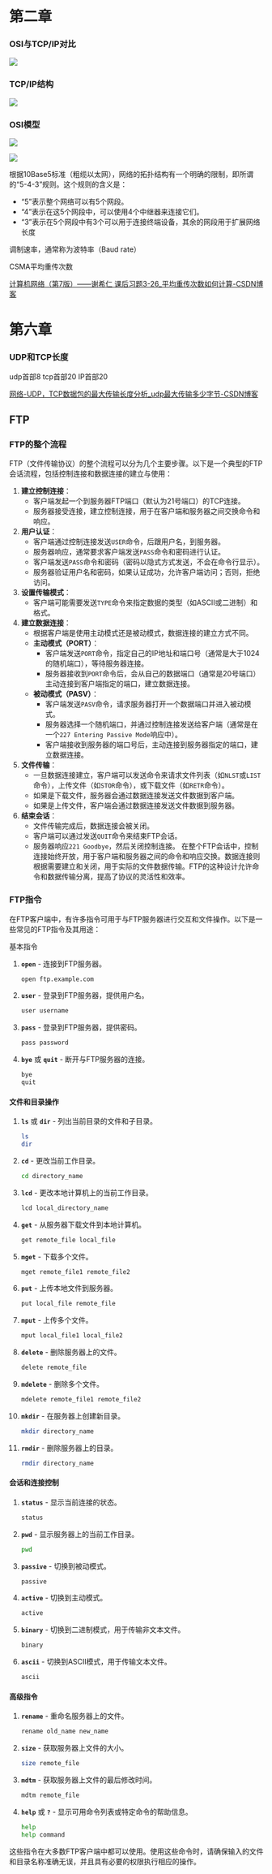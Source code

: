 # 第二章

### OSI与TCP/IP对比

![](./../image/408%E7%9F%A5%E8%AF%86%E7%82%B9/%E8%AE%A1%E7%BD%91%E7%AC%AC2%E7%AB%A0/711_OSITCP%E5%AF%B9%E6%AF%94.png)

### TCP/IP结构

![](./../image/408%E7%9F%A5%E8%AF%86%E7%82%B9/%E8%AE%A1%E7%BD%91%E7%AC%AC2%E7%AB%A0/711TCPIP%E7%BB%93%E6%9E%84.png)

### OSI模型

![](./../image/408%E7%9F%A5%E8%AF%86%E7%82%B9/%E8%AE%A1%E7%BD%91%E7%AC%AC2%E7%AB%A0/OSI%E6%A8%A1%E5%9E%8B.png)

![](./../image/408%E7%9F%A5%E8%AF%86%E7%82%B9/%E8%AE%A1%E7%BD%91%E7%AC%AC2%E7%AB%A0/711%E4%BC%A0%E8%BE%93%E5%AA%92%E4%BD%93.png)

根据10Base5标准（粗缆以太网），网络的拓扑结构有一个明确的限制，即所谓的“5-4-3”规则。这个规则的含义是：

- “5”表示整个网络可以有5个网段。
- “4”表示在这5个网段中，可以使用4个中继器来连接它们。
- “3”表示在5个网段中有3个可以用于连接终端设备，其余的网段用于扩展网络长度

调制速率，通常称为波特率（Baud rate）

CSMA平均重传次数

[计算机网络（第7版）——谢希仁 课后习题3-26_平均重传次数如何计算-CSDN博客](https://blog.csdn.net/Clover_pofu/article/details/105061957)

# 第六章

### UDP和TCP长度

udp首部8 tcp首部20 IP首部20

[网络-UDP，TCP数据包的最大传输长度分析_udp最大传输多少字节-CSDN博客](https://blog.csdn.net/flybirddizi/article/details/73065667)

## FTP

### FTP的整个流程

FTP（文件传输协议）的整个流程可以分为几个主要步骤。以下是一个典型的FTP会话流程，包括控制连接和数据连接的建立与使用：
1. **建立控制连接**：
   - 客户端发起一个到服务器FTP端口（默认为21号端口）的TCP连接。
   - 服务器接受连接，建立控制连接，用于在客户端和服务器之间交换命令和响应。
2. **用户认证**：
   - 客户端通过控制连接发送`USER`命令，后跟用户名，到服务器。
   - 服务器响应，通常要求客户端发送`PASS`命令和密码进行认证。
   - 客户端发送`PASS`命令和密码（密码以隐式方式发送，不会在命令行显示）。
   - 服务器验证用户名和密码，如果认证成功，允许客户端访问；否则，拒绝访问。
3. **设置传输模式**：
   - 客户端可能需要发送`TYPE`命令来指定数据的类型（如ASCII或二进制）和格式。
4. **建立数据连接**：
   - 根据客户端是使用主动模式还是被动模式，数据连接的建立方式不同。
   - **主动模式（PORT）**：
     - 客户端发送`PORT`命令，指定自己的IP地址和端口号（通常是大于1024的随机端口），等待服务器连接。
     - 服务器接收到`PORT`命令后，会从自己的数据端口（通常是20号端口）主动连接到客户端指定的端口，建立数据连接。
   - **被动模式（PASV）**：
     - 客户端发送`PASV`命令，请求服务器打开一个数据端口并进入被动模式。
     - 服务器选择一个随机端口，并通过控制连接发送给客户端（通常是在一个`227 Entering Passive Mode`响应中）。
     - 客户端接收到服务器的端口号后，主动连接到服务器指定的端口，建立数据连接。
5. **文件传输**：
   - 一旦数据连接建立，客户端可以发送命令来请求文件列表（如`NLST`或`LIST`命令），上传文件（如`STOR`命令），或下载文件（如`RETR`命令）。
   - 如果是下载文件，服务器会通过数据连接发送文件数据到客户端。
   - 如果是上传文件，客户端会通过数据连接发送文件数据到服务器。
6. **结束会话**：
   - 文件传输完成后，数据连接会被关闭。
   - 客户端可以通过发送`QUIT`命令来结束FTP会话。
   - 服务器响应`221 Goodbye`，然后关闭控制连接。
     在整个FTP会话中，控制连接始终开放，用于客户端和服务器之间的命令和响应交换。数据连接则根据需要建立和关闭，用于实际的文件数据传输。FTP的这种设计允许命令和数据传输分离，提高了协议的灵活性和效率。

### FTP指令

在FTP客户端中，有许多指令可用于与FTP服务器进行交互和文件操作。以下是一些常见的FTP指令及其用途：

基本指令

1. **`open`** - 连接到FTP服务器。
   ```sh
   open ftp.example.com
   ```

2. **`user`** - 登录到FTP服务器，提供用户名。
   ```sh
   user username
   ```

3. **`pass`** - 登录到FTP服务器，提供密码。
   ```sh
   pass password
   ```

4. **`bye`** 或 **`quit`** - 断开与FTP服务器的连接。
   ```sh
   bye
   quit
   ```

#### 文件和目录操作

1. **`ls`** 或 **`dir`** - 列出当前目录的文件和子目录。
   ```sh
   ls
   dir
   ```

2. **`cd`** - 更改当前工作目录。
   ```sh
   cd directory_name
   ```

3. **`lcd`** - 更改本地计算机上的当前工作目录。
   ```sh
   lcd local_directory_name
   ```

4. **`get`** - 从服务器下载文件到本地计算机。
   ```sh
   get remote_file local_file
   ```

5. **`mget`** - 下载多个文件。
   ```sh
   mget remote_file1 remote_file2
   ```

6. **`put`** - 上传本地文件到服务器。
   ```sh
   put local_file remote_file
   ```

7. **`mput`** - 上传多个文件。
   ```sh
   mput local_file1 local_file2
   ```

8. **`delete`** - 删除服务器上的文件。
   ```sh
   delete remote_file
   ```

9. **`mdelete`** - 删除多个文件。
   ```sh
   mdelete remote_file1 remote_file2
   ```

10. **`mkdir`** - 在服务器上创建新目录。
    ```sh
    mkdir directory_name
    ```

11. **`rmdir`** - 删除服务器上的目录。
    ```sh
    rmdir directory_name
    ```

#### 会话和连接控制

1. **`status`** - 显示当前连接的状态。
   ```sh
   status
   ```

2. **`pwd`** - 显示服务器上的当前工作目录。
   ```sh
   pwd
   ```

3. **`passive`** - 切换到被动模式。
   ```sh
   passive
   ```

4. **`active`** - 切换到主动模式。
   ```sh
   active
   ```

5. **`binary`** - 切换到二进制模式，用于传输非文本文件。
   ```sh
   binary
   ```

6. **`ascii`** - 切换到ASCII模式，用于传输文本文件。
   ```sh
   ascii
   ```

#### 高级指令

1. **`rename`** - 重命名服务器上的文件。
   ```sh
   rename old_name new_name
   ```

2. **`size`** - 获取服务器上文件的大小。
   ```sh
   size remote_file
   ```

3. **`mdtm`** - 获取服务器上文件的最后修改时间。
   ```sh
   mdtm remote_file
   ```

4. **`help`** 或 **`?`** - 显示可用命令列表或特定命令的帮助信息。
   ```sh
   help
   help command
   ```

这些指令在大多数FTP客户端中都可以使用。使用这些命令时，请确保输入的文件和目录名称准确无误，并且具有必要的权限执行相应的操作。